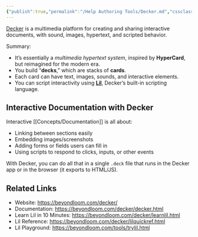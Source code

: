 ```yaml
---
{"publish":true,"permalink":"/Help Authoring Tools/Decker.md","cssclasses":""}
---
```



[Decker](https://github.com/JohnEarnest/Decker) is a multimedia platform for creating and sharing interactive documents, with sound, images, hypertext, and scripted behavior.

Summary:
- It’s essentially a _multimedia hypertext system_, inspired by **HyperCard**, but reimagined for the modern era.
- You build “**decks**,” which are stacks of **cards**.
- Each card can have text, images, sounds, and interactive elements.
- You can script interactivity using [**Lil**](https://beyondloom.com/decker/lilquickref.html), Decker’s built-in scripting language.

## Interactive Documentation with Decker  

Interactive [[Concepts/Documentation]] is all about:
- Linking between sections easily
- Embedding images/screenshots
- Adding forms or fields users can fill in
- Using scripts to respond to clicks, inputs, or other events

With Decker, you can do all that in a single `.deck` file that runs in the Decker app or in the browser (it exports to HTML/JS).

## Related Links
- Website:  https://beyondloom.com/decker/
- Documentation: https://beyondloom.com/decker/decker.html
- Learn Lil in 10 Minutes: https://beyondloom.com/decker/learnlil.html
- Lil Reference: https://beyondloom.com/decker/lilquickref.html
- Lil Playground: https://beyondloom.com/tools/trylil.html
